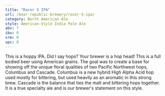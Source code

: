 ```yaml
---
title: "Racer 5 IPA"
url: /bear-republic-brewery/racer-5-ipa/
category: North American Ale
style: American-Style India Pale Ale
abv: 7
ibu: 0
srm: 0
upc: 0
---
```

This is a hoppy IPA. Did I say hops? Your brewer is a hop head! This is a full bodied beer using American grains. The goal was to create a base for showing off the unique floral qualities of two Pacific Northwest hops, Columbus and Cascade. Columbus is a new hybrid High Alpha Acid hop used mostly for bittering, but used heavily as an aromatic in this strong brew. Cascade is the balance that ties the malt and bittering hops together. It is a true specialty ale and is our brewer's statement on this style.
